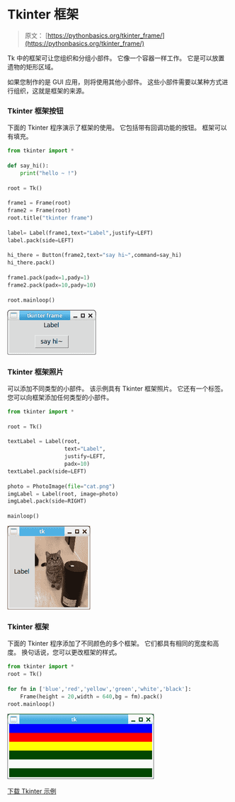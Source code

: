 # Tkinter 框架

> 原文： [https://pythonbasics.org/tkinter_frame/](https://pythonbasics.org/tkinter_frame/)

Tk 中的框架可让您组织和分组小部件。 它像一个容器一样工作。 它是可以放置遗物的矩形区域。

如果您制作的是 GUI 应用，则将使用其他小部件。 这些小部件需要以某种方式进行组织，这就是框架的来源。



### Tkinter 框架按钮

下面的 Tkinter 程序演示了框架的使用。 它包括带有回调功能的按钮。 框架可以有填充。

```py
from tkinter import *

def say_hi():
    print("hello ~ !")

root = Tk()

frame1 = Frame(root)
frame2 = Frame(root)
root.title("tkinter frame")

label= Label(frame1,text="Label",justify=LEFT)
label.pack(side=LEFT)

hi_there = Button(frame2,text="say hi~",command=say_hi)
hi_there.pack()

frame1.pack(padx=1,pady=1)
frame2.pack(padx=10,pady=10)

root.mainloop()

```

![tkinter frame button](img/a4ad0ac569db24ffce3a2765c083ff3e.jpg)

### Tkinter 框架照片

可以添加不同类型的小部件。 该示例具有 Tkinter 框架照片。 它还有一个标签。 您可以向框架添加任何类型的小部件。

```py
from tkinter import *

root = Tk()

textLabel = Label(root,
                  text="Label",
                  justify=LEFT,
                  padx=10)
textLabel.pack(side=LEFT)

photo = PhotoImage(file="cat.png")
imgLabel = Label(root, image=photo)
imgLabel.pack(side=RIGHT)

mainloop()

```

![tkinter frame photo](img/b846c5f8fde20fcdeef56fff17542aef.jpg)

### Tkinter 框架

下面的 Tkinter 程序添加了不同颜色的多个框架。 它们都具有相同的宽度和高度。 换句话说，您可以更改框架的样式。

```py
from tkinter import *  
root = Tk()  

for fm in ['blue','red','yellow','green','white','black']:  
    Frame(height = 20,width = 640,bg = fm).pack()  
root.mainloop() 

```

![tkinter frame](img/6698c6cc40057eb1f4c8f9fe8432c7d0.jpg)

[下载 Tkinter 示例](https://gum.co/ErLc)
